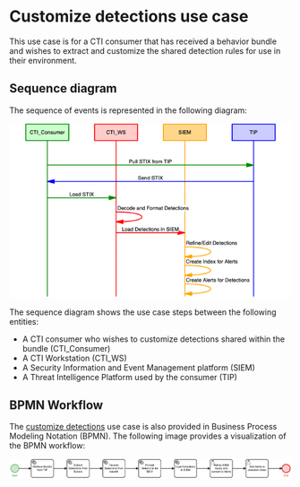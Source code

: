 # Customize detections use case

This use case is for a CTI consumer that has received a behavior bundle and wishes to extract and customize the shared detection rules for use in their environment.

## Sequence diagram
The sequence of events is represented in the following diagram:

<img src="/iob_use_cases/images/Customize_Detections_sequence.png" width=600>

The sequence diagram shows the use case steps between the following entities:
- A CTI consumer who wishes to customize detections shared within the bundle (CTI_Consumer)
- A CTI Workstation (CTI_WS)
- A Security Information and Event Management platform (SIEM) 
- A Threat Intelligence Platform used by the consumer (TIP)

## BPMN Workflow

The [customize detections](CustomizeDetections.bpmn) use case  is also provided in Business Process Modeling Notation (BPMN). The following image provides a visualization of the BPMN workflow:

<img src="/iob_use_cases/images/CustomizeDetections.png" width=1000> 

